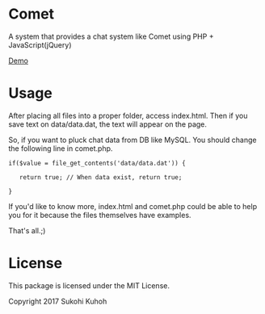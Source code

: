 # Comet

A system that provides a chat system like Comet using PHP + JavaScript(jQuery)

[Demo](https://chat.capilano-fw.com)

# Usage

After placing all files into a proper folder, access index.html.
Then if you save text on data/data.dat, the text will appear on the page.

So, if you want to pluck chat data from DB like MySQL.
You should change the following line in comet.php.

	if($value = file_get_contents('data/data.dat')) {

	   return true;	// When data exist, return true;

	}

If you'd like to know more, index.html and comet.php could be able to help you for it because the files themselves have examples.

That's all.;)

# License
This package is licensed under the MIT License.

Copyright 2017 Sukohi Kuhoh
